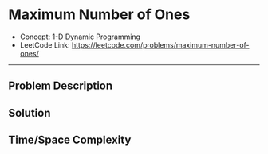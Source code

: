 # Maximum Number of Ones

- Concept: 1-D Dynamic Programming
- LeetCode Link: https://leetcode.com/problems/maximum-number-of-ones/

---

## Problem Description

## Solution

## Time/Space Complexity


